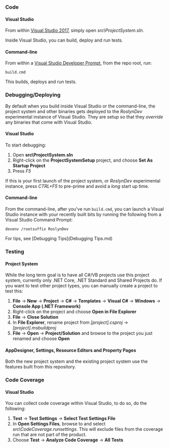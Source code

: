 ### Code

#### Visual Studio
From within [Visual Studio 2017](https://www.visualstudio.com/downloads/), simply open _src\ProjectSystem.sln_.

Inside Visual Studio, you can build, deploy and run tests.

#### Command-line

From within a [Visual Studio Developer Prompt](https://msdn.microsoft.com/en-us/library/ms229859(v=vs.150).aspx), from the repo root, run:

```
build.cmd
```

This builds, deploys and run tests.

### Debugging/Deploying

By default when you build inside Visual Studio or the command-line, the project system and other binaries gets deployed to the _RoslynDev_ experimental instance of Visual Studio. They are setup so that they _override_ any binaries that come with Visual Studio.

#### Visual Studio

To start debugging:

1. Open __src\ProjectSystem.sln__
2. Right-click on the __ProjectSystemSetup__ project, and choose __Set As Startup Project__
3. Press _F5_

If this is your first launch of the project system, or _RoslynDev_ experimental instance, press _CTRL+F5_ to pre-prime and avoid a _long_ start up time.

#### Command-line

From the command-line, after you've run `build.cmd`, you can launch a Visual Studio instance with your recently built bits by running the following from a Visual Studio Command Prompt:

```
devenv /rootsuffix RoslynDev
```

For tips, see [Debugging Tips](Debugging Tips.md)

### Testing 

#### Project System
While the long term goal is to have all C#/VB projects use this project system, currently only .NET Core, .NET Standard and Shared Projects do. If you want to test other project types, you can manually create a project to test this:

1. __File__ -> __New__ -> __Project__ -> __C#__ -> __Templates__ -> __Visual C#__ -> __Windows__ -> __Console App (.NET Framework)__
2. Right-click on the project and choose __Open in File Explorer__
3. __File__ -> __Close Solution__
4. In __File Explorer__, rename project from _[project].csproj_ -> _[project].msbuildproj_
5. __File__ -> __Open__ -> __Project/Solution__ and browse to the project you just renamed and choose __Open__

#### AppDesigner, Settings, Resource Editors and Property Pages
Both the new project system and the existing project system use the features built from this repository.

### Code Coverage

#### Visual Studio

You can collect code coverage within Visual Studio, to do so, do the following:

1. __Test__ -> __Test Settings__ -> __Select Test Settings File__
2. In __Open Settings Files__, browse to and select _src\CodeCoverage.runsettings_. This will exclude files from the coverage run that are not part of the product.
3. Choose __Test__ -> __Analyze Code Coverage__ -> __All Tests__
